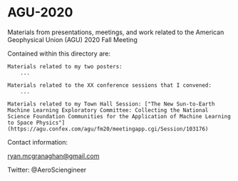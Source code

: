 # AGU-2020


Materials from presentations, meetings, and work related to the American Geophysical Union (AGU) 2020 Fall Meeting

Contained within this directory are:

    Materials related to my two posters:
        ...

    Materials related to the XX conference sessions that I convened:
        ...
         
    Materials related to my Town Hall Session: ["The New Sun-to-Earth Machine Learning Exploratory Committee: Collecting the National Science Foundation Communities for the Application of Machine Learning to Space Physics"](https://agu.confex.com/agu/fm20/meetingapp.cgi/Session/103176)

Contact information:

ryan.mcgranaghan@gmail.com

Twitter: @AeroSciengineer
